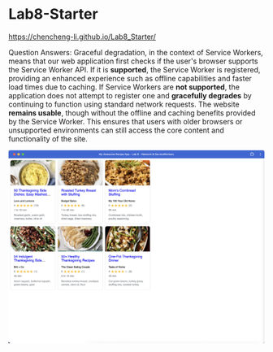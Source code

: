 # Lab8-Starter

https://chencheng-li.github.io/Lab8_Starter/


Question Answers:
Graceful degradation, in the context of Service Workers, means that our web application first checks if the user's browser supports the Service Worker API.
If it is **supported**, the Service Worker is registered, providing an enhanced experience such as offline capabilities and faster load times due to caching.
If Service Workers are **not supported**, the application does not attempt to register one and **gracefully degrades** by continuing to function using standard network requests. The website **remains usable**, though without the offline and caching benefits provided by the Service Worker. This ensures that users with older browsers or unsupported environments can still access the core content and functionality of the site.


![pwa](pwa.png)
